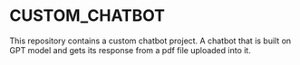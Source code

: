 # CUSTOM_CHATBOT
This repository contains a custom chatbot project. A chatbot that is built on GPT model and gets its response from a pdf file uploaded into it.
